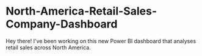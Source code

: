 # North-America-Retail-Sales-Company-Dashboard
Hey there! I've been working on this new Power BI dashboard that analyses retail sales across North America.
